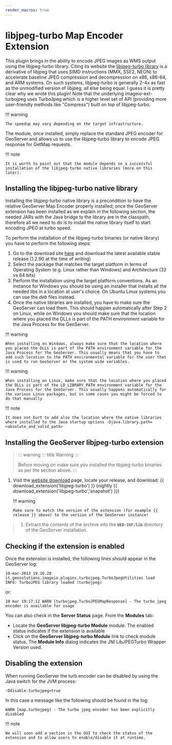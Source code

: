 ```yaml
---
render_macros: true
---
```


# libjpeg-turbo Map Encoder Extension

This plugin brings in the ability to encode JPEG images as WMS output using the libjpeg-turbo library. Citing its website the [libjpeg-turbo library](http://libjpeg-turbo.virtualgl.org//) is a derivative of libjpeg that uses SIMD instructions (MMX, SSE2, NEON) to accelerate baseline JPEG compression and decompression on x86, x86-64, and ARM systems. On such systems, libjpeg-turbo is generally 2-4x as fast as the unmodified version of libjpeg, all else being equal. I guess it is pretty clear why we wrote this plugin! Note that the underlying imageio-ext-turbojpeg uses TurboJpeg which is a higher level set of API (providing more user-friendly methods like "Compress") built on top of libjpeg-turbo.

!!! warning

    The speedup may vary depending on the target infrastructure.

The module, once installed, simply replace the standard JPEG encoder for GeoServer and allows us to use the libjpeg-turbo library to encode JPEG response for GetMap requests.

!!! note

    It is worth to point out that the module depends on a successful installation of the libjpeg-turbo native libraries (more on this later).

## Installing the libjpeg-turbo native library

Installing the libjpeg-turbo native library is a precondition to have the relative GeoServer Map Encoder properly installed; once the GeoServer extension has been installed as we explain in the following section, the needed JARs with the Java bridge to the library are in the classpath, therefore all we need to do is to install the native library itself to start encoding JPEG at turbo speed.

To perform the installation of the libjpeg-turbo binaries (or native library) you have to perform the following steps:

1.  Go to the download site [here](https://sourceforge.net/projects/libjpeg-turbo/files/) and download the latest available stable release (1.2.90 at the time of writing)
2.  Select the package that matches the target platform in terms of Operating System (e.g. Linux rather than Windows) and Architecture (32 vs 64 bits)
3.  Perform the installation using the target platform conventions. As an instance for Windows you should be using an installer that installs all the needed libs in a location at user's choice. On Ubuntu Linux systems you can use the *deb* files instead.
4.  Once the native libraries are installed, you have to make sure the GeoServer can load them. This should happen automatically after Step 2 on Linux, while on Windows you should make sure that the location where you placed the DLLs is part of the PATH environment variable for the Java Process for the GeoServer.

!!! warning

    When installing on Windows, always make sure that the location where you placed the DLLs is part of the PATH environment variable for the Java Process for the GeoServer. This usually means that you have to add such location to the PATH environmental variable for the user that is used to run GeoServer or the system wide variables.

!!! warning

    When installing on Linux, make sure that the location where you placed the DLLs is part of the LD_LIBRARY_PATH environment variable for the Java Process for the GeoServer. This usually happens automatically for the various Linux packages, but in some cases you might be forced to do that manually

!!! note

    It does not hurt to add also the location where the native libraries where installed to the Java startup options -Djava.library.path=<absolute_and_valid_path>

## Installing the GeoServer libjpeg-turbo extension

> ::: warning
> ::: title
> Warning
> :::
>
> Before moving on make sure you installed the libjpeg-turbo binaries as per the section above.
> :::

1.  Visit the [website download](https://geoserver.org/download) page, locate your release, and download: {{ download_extension('libjpeg-turbo') }} (nightly {{ download_extension('libjpeg-turbo','snapshot') }})

    !!! warning

        Make sure to match the version of the extension (for example {{ release }} above) to the version of the GeoServer instance!

> 1.  Extract the contents of the archive into the **`WEB-INF/lib`** directory of the GeoServer installation.

## Checking if the extension is enabled

Once the extension is installed, the following lines should appear in the GeoServer log:

    10-mar-2013 19.16.28 it.geosolutions.imageio.plugins.turbojpeg.TurboJpegUtilities load
    INFO: TurboJPEG library loaded (turbojpeg)

or:

    10 mar 19:17:12 WARN [turbojpeg.TurboJPEGMapResponse] - The turbo jpeg encoder is available for usage

You can also check in the **Server Status** page. From the **Modules** tab:

-   Locate the **GeoServer libjpeg-turbo Module** module. The enabled status indicates if the extension is available
-   Click on the **GeoServer libjpeg-turbo Module** link to check module status. The **Module Info** dialog indicates the JNI LibJPEGTurbo Wrapper Version used.

## Disabling the extension

When running GeoServer the turb encoder can be disabled by using the Java switch for the JVM process:

    -Ddisable.turbojpeg=true

In this case a message like the following should be found in the log:

    WARN [map.turbojpeg] - The turbo jpeg encoder has been explicitly disabled

!!! note

    We will soon add a section in the GUI to check the status of the extension and to allow users to enable/disable it at runtime.
